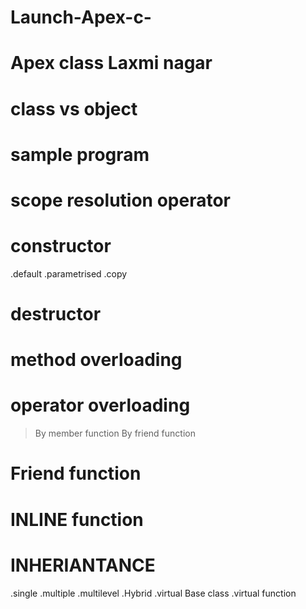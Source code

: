 # Launch-Apex-c-
# Apex class Laxmi nagar
# class vs object
# sample program
# scope resolution operator
# constructor
 .default
 .parametrised
 .copy
 
 
 
 # destructor
 # method overloading 
 # operator overloading
 
 
 >By member function
 >By friend function


# Friend function 
# INLINE function
# INHERIANTANCE
.single
.multiple
.multilevel
.Hybrid
.virtual Base class
.virtual function
